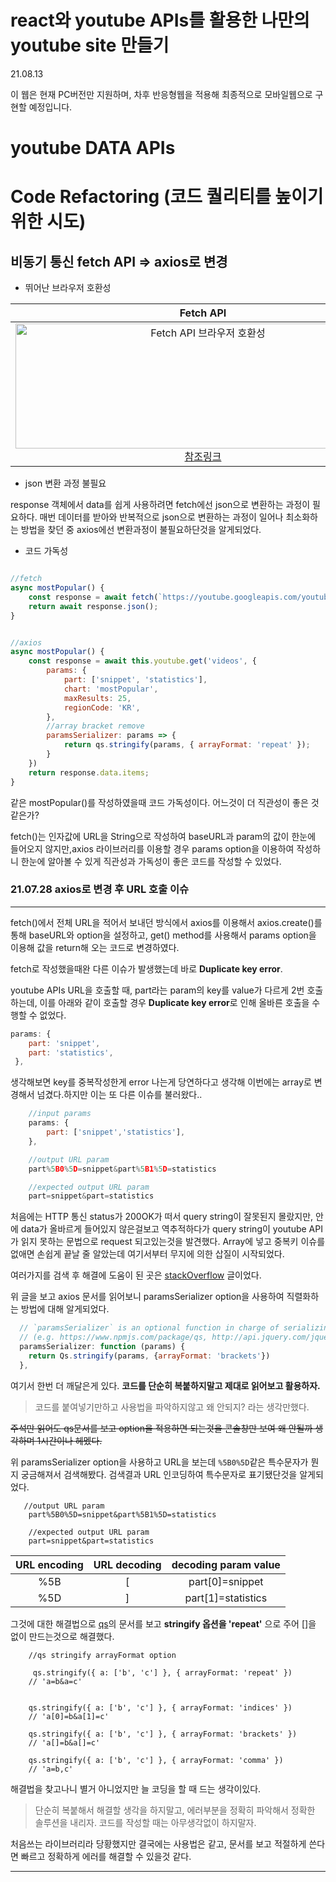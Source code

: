 # react와 youtube APIs를 활용한 나만의 youtube site 만들기

21.08.13

이 웹은 현재 PC버전만 지원하며, 차후 반응형웹을 적용해 최종적으로 모바일웹으로 구현할 예정입니다.

# youtube DATA APIs

<!-- 전체개요 작성 -->

# Code Refactoring (코드 퀄리티를 높이기 위한 시도)

## 비동기 통신 fetch API => axios로 변경

- 뛰어난 브라우저 호환성

|                                                                                                                                     Fetch API                                                                                                                                      |                                                                                                       axios                                                                                                        |
| :--------------------------------------------------------------------------------------------------------------------------------------------------------------------------------------------------------------------------------------------------------------------------------: | :----------------------------------------------------------------------------------------------------------------------------------------------------------------------------------------------------------------: |
| <img src="https://user-images.githubusercontent.com/50471668/127454334-b41eda40-3eaf-4f21-a4b0-9a41eb73530c.png" width="600" height="200" alt="Fetch API 브라우저 호환성"> [참조링크](https://developer.mozilla.org/en-US/docs/Web/JavaScript/Reference/Statements/async_function) | <img src="https://user-images.githubusercontent.com/50471668/127454355-7f8f2bf2-3dcb-41e1-b8fe-26bbd4b1ad40.png" width="600" height="200" alt="axops 브라우저 호환성" > [참조링크](https://github.com/axios/axios) |

- json 변환 과정 불필요

response 객체에서 data를 쉽게 사용하려면 fetch에선 json으로 변환하는 과정이 필요하다. 매번 데이터를 받아와 반복적으로 json으로 변환하는 과정이 일어나 최소화하는 방법을 찾던 중 axios에선 변환과정이 불필요하단것을 알게되었다.

- 코드 가독성

```js

//fetch
async mostPopular() {
    const response = await fetch(`https://youtube.googleapis.com/youtube/v3/videos?key=[YOUR_API_KEY]&part=snippet&part=statistics&chart=mostPopular&maxResults=25&regionCode=KR`, this.getRequestOptions);
    return await response.json();
}


//axios
async mostPopular() {
    const response = await this.youtube.get('videos', {
        params: {
            part: ['snippet', 'statistics'],
            chart: 'mostPopular',
            maxResults: 25,
            regionCode: 'KR',
        },
        //array bracket remove
        paramsSerializer: params => {
            return qs.stringify(params, { arrayFormat: 'repeat' });
        }
    })
    return response.data.items;
}
```

같은 mostPopular()를 작성하였을때 코드 가독성이다. 어느것이 더 직관성이 좋은 것 같은가?

fetch()는 인자값에 URL을 String으로 작성하여 baseURL과 param의 값이 한눈에 들어오지 않지만,axios 라이브러리를 이용할 경우 params option을 이용하여 작성하니 한눈에 알아볼 수 있게 직관성과 가독성이 좋은 코드를 작성할 수 있었다.

<!-- 2.fetch에서 async로 변경할때 사용점, async에서 axios로 사용할때 가독성에 대한 내용을 적을것.
ex) fetch에서는 .then()의 꼬리에 꼬리를 무는 callback지옥이 펼쳐졌다면, async에선 await를 사용한다는점으로 가독성이 높아졋고,
axios에서는 httpClient주소가 길게 늘어져서 가독성이 안좋았는데 axios 인스턴스를 생성해 baseURL과 param들을 오브젝트 형식으로 기술하여
좀 더 가독성을 높임. -->

### **21.07.28 axios로 변경 후 URL 호출 이슈**

---

fetch()에서 전체 URL을 적어서 보내던 방식에서 axios를 이용해서 axios.create()를 통해 baseURL와 option을 설정하고, get() method를 사용해서 params option을 이용해 값을 return해 오는 코드로 변경하였다.

fetch로 작성했을때완 다른 이슈가 발생했는데 바로 **Duplicate key error**.

youtube APIs URL을 호출할 때, part라는 param의 key를 value가 다르게 2번 호출하는데, 이를 아래와 같이 호출할 경우 **Duplicate key error**로 인해 올바른 호출을 수행할 수 없었다.

```js
params: {
    part: 'snippet',
    part: 'statistics',
 },
```

생각해보면 key를 중복작성한게 error 나는게 당연하다고 생각해 이번에는 array로 변경해서 넘겼다.하지만 이는 또 다른 이슈를 불러왔다..

```js
    //input params
    params: {
        part: ['snippet','statistics'],
    },

    //output URL param
    part%5B0%5D=snippet&part%5B1%5D=statistics

    //expected output URL param
    part=snippet&part=statistics
```

처음에는 HTTP 통신 status가 200OK가 떠서 query string이 잘못된지 몰랐지만, 안에 data가 올바르게 들어있지 않은걸보고 역추적하다가 query string이 youtube API가 읽지 못하는 문법으로 request 되고있는것을 발견했다. Array에 넣고 중복키 이슈를 없애면 손쉽게 끝날 줄 알았는데 여기서부터 무지에 의한 삽질이 시작되었다.

여러가지를 검색 후 해결에 도움이 된 곳은 [stackOverflow](https://stackoverflow.com/questions/49944387/how-to-correctly-use-axios-params-with-arrays) 글이었다.

위 글을 보고 axios 문서를 읽어보니 paramsSerializer option을 사용하여 직렬화하는 방법에 대해 알게되었다.

```js
  // `paramsSerializer` is an optional function in charge of serializing `params`
  // (e.g. https://www.npmjs.com/package/qs, http://api.jquery.com/jquery.param/)
  paramsSerializer: function (params) {
    return Qs.stringify(params, {arrayFormat: 'brackets'})
  },
```

여기서 한번 더 깨달은게 있다. **코드를 단순히 복붙하지말고 제대로 읽어보고 활용하자.**

> 코드를 붙여넣기만하고 사용법을 파악하지않고 왜 안되지? 라는 생각만했다.

~~주석만 읽어도 qs문서를 보고 option을 적용하면 되는것을 콘솔창만 보여 왜 안될까 생각하며 1시간이나 헤멨다.~~

위 paramsSerializer option을 사용하고 URL을 보는데 `%5B0%5D`같은 특수문자가 뭔지 궁금해져서 검색해봤다. 검색결과 URL 인코딩하여 특수문자로 표기됐단것을 알게되었다.

```
   //output URL param
    part%5B0%5D=snippet&part%5B1%5D=statistics

    //expected output URL param
    part=snippet&part=statistics
```

| URL encoding | URL decoding | decoding param value |
| :----------: | :----------: | :------------------: |
|     %5B      |      [       |   part[0]=snippet    |
|     %5D      |      ]       |  part[1]=statistics  |

그것에 대한 해결법으로 [qs](https://www.npmjs.com/package/qs)의 문서를 보고 **stringify 옵션을 'repeat'** 으로 주어 []을 없이 만드는것으로 해결했다.

```
    //qs stringify arrayFormat option

     qs.stringify({ a: ['b', 'c'] }, { arrayFormat: 'repeat' })
    // 'a=b&a=c'


    qs.stringify({ a: ['b', 'c'] }, { arrayFormat: 'indices' })
    // 'a[0]=b&a[1]=c'

    qs.stringify({ a: ['b', 'c'] }, { arrayFormat: 'brackets' })
    // 'a[]=b&a[]=c'

    qs.stringify({ a: ['b', 'c'] }, { arrayFormat: 'comma' })
    // 'a=b,c'
```

해결법을 찾고나니 별거 아니었지만 늘 코딩을 할 때 드는 생각이있다.

> 단순히 복붙해서 해결할 생각을 하지말고, 에러부분을 정확히 파악해서 정확한 솔루션을 내리자. 코드를 작성할 때는 아무생각없이 하지말자.

처음쓰는 라이브러리라 당황했지만 결국에는 사용법은 같고, 문서를 보고 적절하게 쓴다면 빠르고 정확하게 에러를 해결할 수 있을것 같다.

---

<!-- 웹팩에 대해서도 알아볼것. -->
<!-- git에 대해서도 공부 및 포스팅 -->
